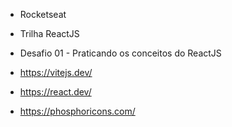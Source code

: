 - Rocketseat <br>
- Trilha ReactJS <br>
- Desafio 01 - Praticando os conceitos do ReactJS <br>

- https://vitejs.dev/ <br>
- https://react.dev/ <br>
- https://phosphoricons.com/ <br>
